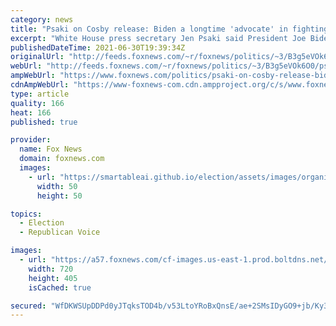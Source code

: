 ```yaml
---
category: news
title: "Psaki on Cosby release: Biden a longtime 'advocate' in fighting 'violence against women'"
excerpt: "White House press secretary Jen Psaki said President Joe Biden remains an “advocate” for survivors of sexual assault following the Pennsylvania Supreme Court's decision to throw out Bill Cosby’s conviction Wednesday."
publishedDateTime: 2021-06-30T19:39:34Z
originalUrl: "http://feeds.foxnews.com/~r/foxnews/politics/~3/B3g5eVOk6O0/psaki-on-cosby-release-biden-a-longtime-advocate-in-fighting-violence-against-women"
webUrl: "http://feeds.foxnews.com/~r/foxnews/politics/~3/B3g5eVOk6O0/psaki-on-cosby-release-biden-a-longtime-advocate-in-fighting-violence-against-women"
ampWebUrl: "https://www.foxnews.com/politics/psaki-on-cosby-release-biden-a-longtime-advocate-in-fighting-violence-against-women.amp"
cdnAmpWebUrl: "https://www-foxnews-com.cdn.ampproject.org/c/s/www.foxnews.com/politics/psaki-on-cosby-release-biden-a-longtime-advocate-in-fighting-violence-against-women.amp"
type: article
quality: 166
heat: 166
published: true

provider:
  name: Fox News
  domain: foxnews.com
  images:
    - url: "https://smartableai.github.io/election/assets/images/organizations/foxnews.com-50x50.jpg"
      width: 50
      height: 50

topics:
  - Election
  - Republican Voice

images:
  - url: "https://a57.foxnews.com/cf-images.us-east-1.prod.boltdns.net/v1/static/694940094001/7c355bc6-23c9-410d-a4b7-ab7092e5a405/2de5fa6c-be65-471c-b285-bb4c499ac0f5/1280x720/match/720/405/image.jpg?ve=1&tl=1"
    width: 720
    height: 405
    isCached: true

secured: "WfDKWSUpDDPd0yJTqksTOD4b/v53LtoYRoBxQnsE/ae+2SMsIDyGO9+jb/Ky3nW1jbeN9/u/SUbI1rrQGaZdpJn31I1nMPp99yWWjpWim+0D6FSSINIGcjuAQsRY2DjxmZPHCHUS72jhXo5SkfLL1UZjM9ORi6Lc8cNPhBQFi8kmGZ7zevDCmL7976goRl1f874AqYQKGi+OoQqoI/5Y1hpS4aPX7cv8RmG8YckrhlQSBaPwGl5zfu9PuZvsS/QSKpztLcSrOylq57lXeL2whKejXzNHKR12AVaLMmlRM6FEeCjOKa3lUSpHTIDPSc8+r3KOfu9iJAFIhwMbaE11r1SX7LRPZf4LeRnqAQgGEbo=;zTEuZ3ElKA61iilDSvovwQ=="
---
```


